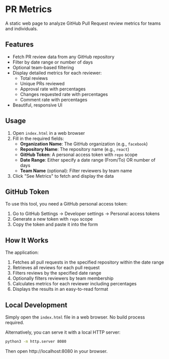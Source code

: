 # PR Metrics

A static web page to analyze GitHub Pull Request review metrics for teams and individuals.

## Features

- Fetch PR review data from any GitHub repository
- Filter by date range or number of days
- Optional team-based filtering
- Display detailed metrics for each reviewer:
  - Total reviews
  - Unique PRs reviewed
  - Approval rate with percentages
  - Changes requested rate with percentages
  - Comment rate with percentages
- Beautiful, responsive UI

## Usage

1. Open `index.html` in a web browser
2. Fill in the required fields:
   - **Organization Name**: The GitHub organization (e.g., `facebook`)
   - **Repository Name**: The repository name (e.g., `react`)
   - **GitHub Token**: A personal access token with `repo` scope
   - **Date Range**: Either specify a date range (From/To) OR number of days
   - **Team Name** (optional): Filter reviewers by team name
3. Click "See Metrics" to fetch and display the data

## GitHub Token

To use this tool, you need a GitHub personal access token:

1. Go to GitHub Settings → Developer settings → Personal access tokens
2. Generate a new token with `repo` scope
3. Copy the token and paste it into the form

## How It Works

The application:
1. Fetches all pull requests in the specified repository within the date range
2. Retrieves all reviews for each pull request
3. Filters reviews by the specified date range
4. Optionally filters reviewers by team membership
5. Calculates metrics for each reviewer including percentages
6. Displays the results in an easy-to-read format

## Local Development

Simply open the `index.html` file in a web browser. No build process required.

Alternatively, you can serve it with a local HTTP server:

```bash
python3 -m http.server 8080
```

Then open http://localhost:8080 in your browser.